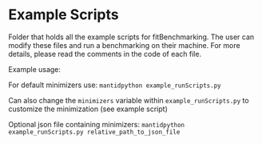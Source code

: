 # Example Scripts

Folder that holds all the example scripts for fitBenchmarking. The user can modify these files and run a benchmarking on their machine. For more details, please read the comments in the code of each file.

Example usage:

For default minimizers use:
`mantidpython example_runScripts.py`

Can also change the `minimizers` variable within `example_runScripts.py` to customize the minimization (see example script)

Optional json file containing minimizers:
`mantidpython example_runScripts.py relative_path_to_json_file`
